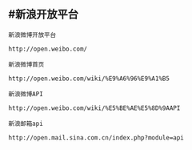 #新浪开放平台
--------------

`新浪微博开放平台`
	
	http://open.weibo.com/
	
`新浪微博首页`
	
	http://open.weibo.com/wiki/%E9%A6%96%E9%A1%B5
	
`新浪微博API`
	
	http://open.weibo.com/wiki/%E5%BE%AE%E5%8D%9AAPI

`新浪邮箱api`
	
	http://open.mail.sina.com.cn/index.php?module=api


